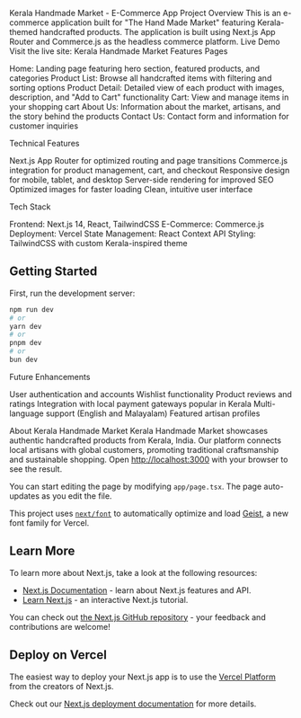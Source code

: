 
Kerala Handmade Market - E-Commerce App
Project Overview
This is an e-commerce application built for "The Hand Made Market" featuring Kerala-themed handcrafted products. The application is built using Next.js App Router and Commerce.js as the headless commerce platform.
Live Demo
Visit the live site: Kerala Handmade Market
Features
Pages

Home: Landing page featuring hero section, featured products, and categories
Product List: Browse all handcrafted items with filtering and sorting options
Product Detail: Detailed view of each product with images, description, and "Add to Cart" functionality
Cart: View and manage items in your shopping cart
About Us: Information about the market, artisans, and the story behind the products
Contact Us: Contact form and information for customer inquiries

Technical Features

Next.js App Router for optimized routing and page transitions
Commerce.js integration for product management, cart, and checkout
Responsive design for mobile, tablet, and desktop
Server-side rendering for improved SEO
Optimized images for faster loading
Clean, intuitive user interface

Tech Stack

Frontend: Next.js 14, React, TailwindCSS
E-Commerce: Commerce.js
Deployment: Vercel
State Management: React Context API
Styling: TailwindCSS with custom Kerala-inspired theme

## Getting Started

First, run the development server:

```bash
npm run dev
# or
yarn dev
# or
pnpm dev
# or
bun dev
```
Future Enhancements

User authentication and accounts
Wishlist functionality
Product reviews and ratings
Integration with local payment gateways popular in Kerala
Multi-language support (English and Malayalam)
Featured artisan profiles

About Kerala Handmade Market
Kerala Handmade Market showcases authentic handcrafted products from Kerala, India. Our platform connects local artisans with global customers, promoting traditional craftsmanship and sustainable shopping.
Open [http://localhost:3000](http://localhost:3000) with your browser to see the result.

You can start editing the page by modifying `app/page.tsx`. The page auto-updates as you edit the file.

This project uses [`next/font`](https://nextjs.org/docs/app/building-your-application/optimizing/fonts) to automatically optimize and load [Geist](https://vercel.com/font), a new font family for Vercel.

## Learn More

To learn more about Next.js, take a look at the following resources:

- [Next.js Documentation](https://nextjs.org/docs) - learn about Next.js features and API.
- [Learn Next.js](https://nextjs.org/learn) - an interactive Next.js tutorial.

You can check out [the Next.js GitHub repository](https://github.com/vercel/next.js) - your feedback and contributions are welcome!

## Deploy on Vercel

The easiest way to deploy your Next.js app is to use the [Vercel Platform](https://vercel.com/new?utm_medium=default-template&filter=next.js&utm_source=create-next-app&utm_campaign=create-next-app-readme) from the creators of Next.js.

Check out our [Next.js deployment documentation](https://nextjs.org/docs/app/building-your-application/deploying) for more details.
